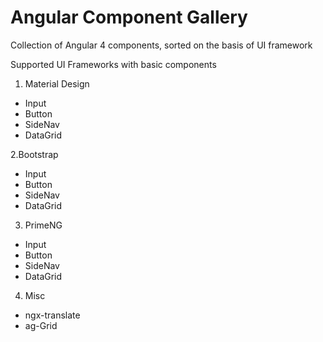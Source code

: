 # Angular Component Gallery

Collection of Angular 4 components, sorted on the basis of UI framework

Supported UI Frameworks with basic components

1. Material Design
  - Input
  - Button
  - SideNav
  - DataGrid
  
2.Bootstrap
  - Input
  - Button
  - SideNav
  - DataGrid
  
3. PrimeNG
  - Input
  - Button
  - SideNav
  - DataGrid
  
 4. Misc
  - ngx-translate
  - ag-Grid
